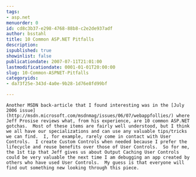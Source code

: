 ```yaml
---
tags:
- asp.net
menuorder: 0
id: cd8c3b37-e298-4768-88b8-c2e2de937adf
author: bsstahl
title: 10 Common ASP.NET Pitfalls
description: 
ispublished: true
showinlist: false
publicationdate: 2007-07-11T21:01:00
lastmodificationdate: 0001-01-01T20:00:00
slug: 10-Common-ASPNET-Pitfalls
categoryids:
- da73f25e-343d-4a0e-9b28-1d76e8fd99bf

---
```

	Another MSDN back-article that I found interesting was in the [July 2006 issue](http://msdn.microsoft.com/msdnmag/issues/06/07/webappfollies/) where Jeff Prosise reviews what, from his experience, are 10 common ASP.NET gotchas.  Most of these items are fairly well understood, but I think we all have our specializations and can use any valuable tips/tricks we can find.  I, for example, rarely come in contact with User Controls.  I create Custom Controls when needed because I prefer the lifecycle and reuse benefits over those of User Controls.  So for me, the 1st tip that Jeff gives us about Output Caching User Controls could be very valuable the next time I am debugging an app created by others who have used User Controls.  My guess is that everyone will find out something new looking through this piece.
